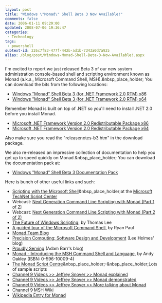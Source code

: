 ```yaml
---
layout: post
title: "Windows \"Monad\" Shell Beta 3 Now Available!"
comments: false
date: 2006-01-11 09:29:00
updated: 2008-07-06 19:36:47
categories:
 - Technology
tags:
 - powershell
subtext-id: 226c7f83-477f-442b-ad1b-7343a0d7a925
alias: /blog/post/Windows-Monad-Shell-Beta-3-Now-Available!.aspx
---
```



I'm excited to report we just released Beta 3 of our new system administration console-based shell and scripting environment known as Monad (a.k.a., Microsoft Command Shell, MSH).&nbsp_place_holder; You can download the bits from the following locations: 

  * [Windows "Monad" Shell Beta 3 (for .NET Framework 2.0 RTM) x86](http://www.microsoft.com/downloads/details.aspx?FamilyID=e8e5203a-574c-4105-af6b-b2fef39adf55&displaylang=en)
  * [Windows "Monad" Shell Beta 3 (for .NET Framework 2.0 RTM) x64](http://www.microsoft.com/downloads/details.aspx?FamilyID=9fe1977d-3de2-47c2-b0ba-62339bcd505a&displaylang=en)

Remember Monad is built on top of .NET so you'll need to install .NET 2.0 before you install Monad. 

  * [Microsoft .NET Framework Version 2.0 Redistributable Package x86](http://www.microsoft.com/downloads/details.aspx?FamilyID=0856eacb-4362-4b0d-8edd-aab15c5e04f5&DisplayLang=en)
  * [Microsoft .NET Framework Version 2.0 Redistributable Package x64](http://www.microsoft.com/downloads/info.aspx?na=45&p=3&SrcDisplayLang=en&SrcCategoryId=&SrcFamilyId=0856eacb-4362-4b0d-8edd-aab15c5e04f5&u=details.aspx%3ffamilyid%3dB44A0000-ACF8-4FA1-AFFB-40E78D788B00%26displaylang%3den)

Also make sure you read the "releasenotes-b3.htm" in the download package. 

We also re-released an impressive collection of documentation to help you get up to speed quickly on Monad.&nbsp_place_holder; You can download the documentation pack at: 

  * [Windows "Monad" Shell Beta 3 Documentation Pack](http://www.microsoft.com/downloads/details.aspx?FamilyID=6387c46b-4753-4eaf-8d8b-368074f39ccc&displaylang=en)

Here is bunch of other useful links and such: 

  * [Scripting with the Microsoft Shell](http://www.microsoft.com/technet/scriptcenter/hubs/msh.mspx)&nbsp_place_holder;at the [Microsoft TechNet Script Center](http://www.microsoft.com/technet/scriptcenter/default.mspx)
  * Webcast: [Next Generation Command Line Scripting with Monad (Part 1 of 2)](http://msevents.microsoft.com/cui/eventdetail.aspx?eventID=1032277850&Culture=en-US)
  * Webcast: [Next Generation Command Line Scripting with Monad (Part 2 of 2)](http://msevents.microsoft.com/cui/eventdetail.aspx?eventID=1032277852&Culture=en-US)
  * [The Future of Windows Scripting](http://www.microsoft.com/technet/technetmag/issues/2005/11/Scripting/default.aspx), by Thomas Lee
  * [A guided tour of the Microsoft Command Shell](http://arstechnica.com/guides/other/msh.ars), by Ryan Paul
  * [Monad Team Blog](http://blogs.msdn.com/monad/)
  * [Precision Computing: Software Design and Development](http://www.leeholmes.com/blog/default.aspx) (Lee Holmes' blog)
  * [Proudly Serving](http://www.proudlyserving.com/) (Adam Barr's blog)
  * [Monad - Introducing the MSH Command Shell and Language](http://www.oreilly.com/catalog/msh/), by Andy Oakley (ISBN: 0-596-10009-4)
  * [The Monad Script Centre](http://www.reskit.net/monad/samplescripts.htm)&nbsp_place_holder;-&nbsp_place_holder;Lots of sample scripts
  * [Channel 9 Videos >> Jeffrey Snover >> Monad explained](http://channel9.msdn.com/ShowPost.aspx?PostID=25506)
  * [Channel 9 Videos >> Jeffrey Snover >> Monad demonstrated](http://channel9.msdn.com/ShowPost.aspx?PostID=25915)
  * [Channel 9 Videos >> Jeffrey Snover >> More talking about Monad](http://channel9.msdn.com/Showpost.aspx?postid=127819)
  * [Channel 9 MSH Wiki](http://channel9.msdn.com/wiki/default.aspx/Channel9.MSHWiki)
  * [Wikipedia Entry for Monad](http://en.wikipedia.org/wiki/MSH_(shell))

